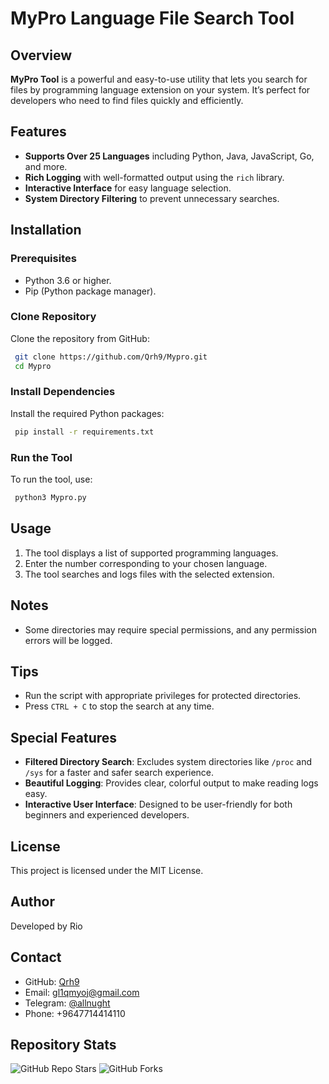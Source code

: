 # MyPro Language File Search Tool

## Overview

**MyPro Tool** is a powerful and easy-to-use utility that lets you search for files by programming language extension on your system. It’s perfect for developers who need to find files quickly and efficiently.

## Features

- **Supports Over 25 Languages** including Python, Java, JavaScript, Go, and more.
- **Rich Logging** with well-formatted output using the `rich` library.
- **Interactive Interface** for easy language selection.
- **System Directory Filtering** to prevent unnecessary searches.

## Installation

### Prerequisites

- Python 3.6 or higher.
- Pip (Python package manager).

### Clone Repository

Clone the repository from GitHub:

```sh
 git clone https://github.com/Qrh9/Mypro.git
 cd Mypro
```

### Install Dependencies

Install the required Python packages:

```sh
 pip install -r requirements.txt
```

### Run the Tool

To run the tool, use:

```sh
 python3 Mypro.py
```

## Usage

1. The tool displays a list of supported programming languages.
2. Enter the number corresponding to your chosen language.
3. The tool searches and logs files with the selected extension.

## Notes

- Some directories may require special permissions, and any permission errors will be logged.

## Tips

- Run the script with appropriate privileges for protected directories.
- Press `CTRL + C` to stop the search at any time.

## Special Features

- **Filtered Directory Search**: Excludes system directories like `/proc` and `/sys` for a faster and safer search experience.
- **Beautiful Logging**: Provides clear, colorful output to make reading logs easy.
- **Interactive User Interface**: Designed to be user-friendly for both beginners and experienced developers.

## License

This project is licensed under the MIT License.

## Author

Developed by Rio

## Contact

- GitHub: [Qrh9](https://github.com/Qrh9)
- Email: [gl1qmyoj@gmail.com](mailto:gl1qmyoj@gmail.com)
- Telegram: [@allnught](https://t.me/allnught)
- Phone: +9647714414110

##

## Repository Stats

![GitHub Repo Stars](https://img.shields.io/github/stars/Qrh9/Mypro?style=social) ![GitHub Forks](https://img.shields.io/github/forks/Qrh9/Mypro?style=social)
